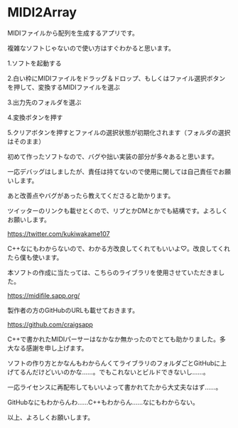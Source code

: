 # MIDI2Array
MIDIファイルから配列を生成するアプリです。

複雑なソフトじゃないので使い方はすぐわかると思います。


1.ソフトを起動する

2.白い枠にMIDIファイルをドラッグ＆ドロップ、もしくはファイル選択ボタンを押して、変換するMIDIファイルを選ぶ

3.出力先のフォルダを選ぶ

4.変換ボタンを押す

5.クリアボタンを押すとファイルの選択状態が初期化されます（フォルダの選択はそのまま）


初めて作ったソフトなので、バグや拙い実装の部分が多々あると思います。

一応デバッグはしましたが、責任は持てないので使用に関しては自己責任でお願いします。


あと改善点やバグがあったら教えてくださると助かります。

ツイッターのリンクも載せとくので、リプとかDMとかでも結構です。よろしくお願いします。

https://twitter.com/kukiwakame107


C++なにもわからないので、わかる方改良してくれてもいいよ♡。改良してくれたら僕も使います。


本ソフトの作成に当たっては、こちらのライブラリを使用させていただきました。

https://midifile.sapp.org/

製作者の方のGitHubのURLも載せておきます。

https://github.com/craigsapp

C++で書かれたMIDIパーサーはなかなか無かったのでとても助かりました。多大なる感謝を申し上げます。


ソフトの作り方とかなんもわからんくてライブラリのフォルダごとGitHubに上げてるんだけどいいのかな……。でもこれないとビルドできないし……。

一応ライセンスに再配布してもいいよって書かれてたから大丈夫なはず……。

GitHubなにもわからんわ……C++もわからん……なにもわからない。

以上、よろしくお願いします。